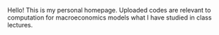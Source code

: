 Hello! This is my personal homepage. Uploaded codes are relevant to computation for macroeconomics models what I have studied in class lectures.
